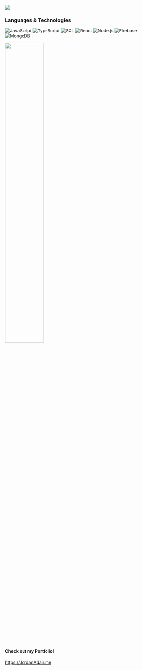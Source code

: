 <img src="https://user-images.githubusercontent.com/43575081/189440221-3c6c1f78-4ad2-4705-9711-3c8fa37c9e34.png" />


### Languages & Technologies
![JavaScript](https://img.shields.io/badge/-JavaScript-000?&logo=JavaScript)
![TypeScript](https://img.shields.io/badge/-TypeScript-000?&logo=TypeScript)
![SQL](https://img.shields.io/badge/-SQL-000?&logo=MySQL)
![React](https://img.shields.io/badge/-React-000?&logo=React)
![Node.js](https://img.shields.io/badge/-Node.js-000?&logo=node.js)
![Firebase](https://img.shields.io/badge/-Firebase-000?&logo=Firebase)
![MongoDB](https://img.shields.io/badge/-MongoDB-000?&logo=MongoDB)

<img align="center" src="https://github-readme-stats.vercel.app/api/top-langs/?username=jordanadair&layout=compact" height=50% width=50% /> 

#### Check out my Portfolio! 
https://JordanAdair.me

